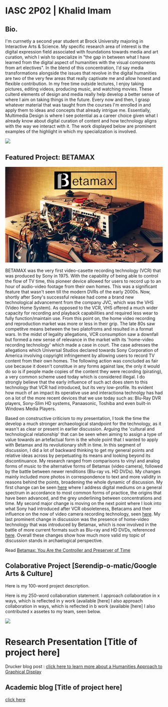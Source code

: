 # IASC 2P02 | Khalid Imam

## Bio.

I'm currnetly a second year student at Brock University majoring in Interactive Arts & Science.
My specific research area of interest is the digital expression field associated with foundations towards media and art curation, which I wish to specialize in "the gap in between what I have learned from the digital aspect of humanities with the visual components from art electives". In the blend of this concentration, I'd say media transformations alongside the issues that revolve in the digital humanities are two of the very few areas that really captivate me and allow honest and flexible contribution. In my free time outside lectures, I enjoy taking pictures, editing videos, producing music, and watching movies. These culterd elements of design and media really help develop a better sense of where I aim on taking things in the future. Every now and then, I grasp whatever material that was taught from the courses I'm enrolled in and apply them to ideas and concepts that already intrigue me. Essentially, Multimedia Design is where I see potential as a career choice given what I already know about digital curation of content and how technology aligns with the way we interact with it. The work displayed below are prominent examples of the highlight in which my specialization is involved. 


![](Images/space.png)

## Featured Project: BETAMAX

![](Images/BETA2.png)

BETAMAX was the very first video-casette recording technology (VCR) that was produced by Sony in 1975. 
With the capability of being able to control the flow of TV time, this pioneer device allowed for users to record up to an hour of audio-video footage from their own homes. This was a significant feature that wasn't seen till the modern DVRs of the early 2000s. Now, shortly after Sony's successful release had come a brand new technological advancement from the company JVC, which was the VHS (Video Home System). As opposed to the VCR, VHS offered a much wider capacity for recording and playback capabilities and required less wear to fully function/maintain use. From this point on, the home video recording and reproduction market was more or less in their grip.
The late 80s saw competitve means between the two platofroms and resulted in a format wars. In the midst of legality allegations, VCR consumption saw a downfall but formed a new sense of relevance in the market with its 'home-video recording technology' which made a case in court. The case adresses the allegations which Universal Studios declared towards Sony Corporation of America involving copyright infringement by allowing users to record TV content from their own homes. The following action was concluded as fair use because it doesn't constitue in any forms against law, the only it would do so is if people made copies of the content they were recording (pirating), a very common scheme used today which is considered illegal. I do strongly believe that the early influence of such act does stem to this technology that VCR had introduced, but its very low-profile. Its evident how much of an impact its operative use and interactiona technolgy has had on a lot of the more recent devices that we use today such as: Blu-Ray DVR players, Sony-Slim HD systems, Panaasonic, Toshiba and even built-in Windows Media Players. 

Based on constructive criticism to my presentation, I took the time the develop a much stronger archaeological standpoint for the technology, as it wasn't as clear or present in earlier discussion. Arguing the 'cultural and technological relationship' that can be seen when aiming to assign a type of value towards an artefactual form is the whole point that I wanted to apply with Betamax and its revolutionary shift in time. In this segment of discussion, I did a lot of backward thinking to get my general points and relative ideas across by perpetuating its means and looking beyond its discontinuance. My research ranged from comparisons to vinyl and analog forms of music to the alternative forms of Betamax (video camera), followed by the battle between newer renditions (Blu-ray vs. HD DVDs). My changes mainly included more photos in correspondence to text and more validity in reasons behind the points, broadening the whole dynamic of discussion. My first change can be seen [here](https://github.com/ki13iz/IASC_2P02/commit/73f6f542458313dd5497a7a748d5552125e98deb#diff-cb92ad7351df6b9274b9ab5b97227cf3R118)
where I address digital mediums on a general spectrum in accordance to most common forms of practice, the origins that have been advanced, and the grey underlining between concentrations and time. My second major change is moving on the next point where I look into what Sony had introduced after VCR obsoleteness, Betacams and their influence on the now of video camera recording technology, seen [here](https://github.com/ki13iz/IASC_2P02/commit/73f6f542458313dd5497a7a748d5552125e98deb#diff-cb92ad7351df6b9274b9ab5b97227cf3R127). My last prominent change in discussion was the presence of home-video technology that was introduced by Betamax, which is now involved in the battle of more current formats such as Blu-ray and HD DVDs, referenced [here](https://github.com/ki13iz/IASC_2P02/commit/73f6f542458313dd5497a7a748d5552125e98deb#diff-cb92ad7351df6b9274b9ab5b97227cf3R136). Overall these changes show how much more valid my topic of discussion stands in archaelogical perspective.

Read [Betamax: You Are the Controller and Preserver of Time ](https://ki13iz.github.io/IASC_2P02/Reveal/index.html)

## Colaborative Project [Serendip-o-matic/Google Arts & Culture]

Here is my 100-word project description.

Here is my 250-word collaboration statement. I approach collaboration in x ways, which is reflected in y work (available [here]
I also approach collaboration in ways, which is reflected in b work (available [here]
I also contributed x assetes to my team, seen below.

![](images/collaboration.jpg)

# Research Presentation [Title of project here]

Drucker blog post : [click here to learn more about a Humanities Approach to Graphical Display](publishblogpost.md) 

## Academic blog [Title of project here]

[click here](https://iascatbrock.github.io/IASC-2P02/reveal/index.html)
